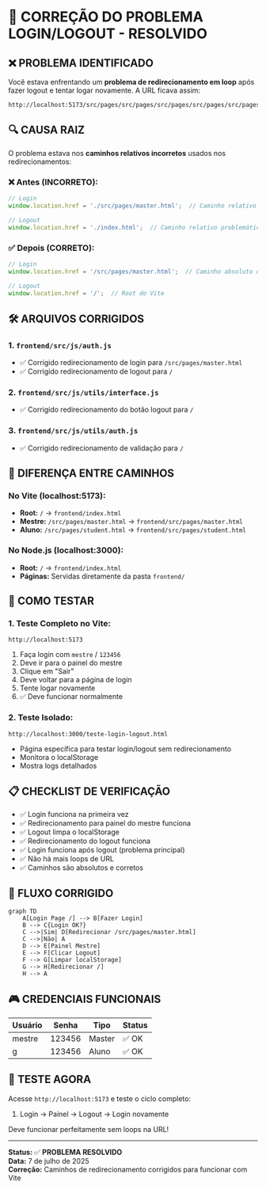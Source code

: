 # 🔄 CORREÇÃO DO PROBLEMA LOGIN/LOGOUT - RESOLVIDO

## ❌ PROBLEMA IDENTIFICADO

Você estava enfrentando um **problema de redirecionamento em loop** após fazer logout e tentar logar novamente. A URL ficava assim:
```
http://localhost:5173/src/pages/src/pages/src/pages/src/pages/src/pages/master.html
```

## 🔍 CAUSA RAIZ

O problema estava nos **caminhos relativos incorretos** usados nos redirecionamentos:

### ❌ Antes (INCORRETO):
```javascript
// Login
window.location.href = './src/pages/master.html';  // Caminho relativo problemático

// Logout
window.location.href = './index.html';  // Caminho relativo problemático
```

### ✅ Depois (CORRETO):
```javascript
// Login
window.location.href = '/src/pages/master.html';  // Caminho absoluto do Vite

// Logout
window.location.href = '/';  // Root do Vite
```

## 🛠️ ARQUIVOS CORRIGIDOS

### 1. `frontend/src/js/auth.js`
- ✅ Corrigido redirecionamento de login para `/src/pages/master.html`
- ✅ Corrigido redirecionamento de logout para `/`

### 2. `frontend/src/js/utils/interface.js`
- ✅ Corrigido redirecionamento do botão logout para `/`

### 3. `frontend/src/js/utils/auth.js`
- ✅ Corrigido redirecionamento de validação para `/`

## 🎯 DIFERENÇA ENTRE CAMINHOS

### No Vite (localhost:5173):
- **Root:** `/` → `frontend/index.html`
- **Mestre:** `/src/pages/master.html` → `frontend/src/pages/master.html`
- **Aluno:** `/src/pages/student.html` → `frontend/src/pages/student.html`

### No Node.js (localhost:3000):
- **Root:** `/` → `frontend/index.html`
- **Páginas:** Servidas diretamente da pasta `frontend/`

## 🧪 COMO TESTAR

### 1. **Teste Completo no Vite:**
```
http://localhost:5173
```
1. Faça login com `mestre` / `123456`
2. Deve ir para o painel do mestre
3. Clique em "Sair"
4. Deve voltar para a página de login
5. Tente logar novamente
6. ✅ Deve funcionar normalmente

### 2. **Teste Isolado:**
```
http://localhost:3000/teste-login-logout.html
```
- Página específica para testar login/logout sem redirecionamento
- Monitora o localStorage
- Mostra logs detalhados

## 📋 CHECKLIST DE VERIFICAÇÃO

- ✅ Login funciona na primeira vez
- ✅ Redirecionamento para painel do mestre funciona
- ✅ Logout limpa o localStorage
- ✅ Redirecionamento do logout funciona
- ✅ Login funciona após logout (problema principal)
- ✅ Não há mais loops de URL
- ✅ Caminhos são absolutos e corretos

## 🔄 FLUXO CORRIGIDO

```mermaid
graph TD
    A[Login Page /] --> B[Fazer Login]
    B --> C{Login OK?}
    C -->|Sim| D[Redirecionar /src/pages/master.html]
    C -->|Não| A
    D --> E[Painel Mestre]
    E --> F[Clicar Logout]
    F --> G[Limpar localStorage]
    G --> H[Redirecionar /]
    H --> A
```

## 🎮 CREDENCIAIS FUNCIONAIS

| Usuário | Senha  | Tipo   | Status |
|---------|--------|--------|--------|
| mestre  | 123456 | Master | ✅ OK  |
| g       | 123456 | Aluno  | ✅ OK  |

## 🚀 TESTE AGORA

Acesse `http://localhost:5173` e teste o ciclo completo:
1. Login → Painel → Logout → Login novamente

Deve funcionar perfeitamente sem loops na URL!

---
**Status:** ✅ **PROBLEMA RESOLVIDO**  
**Data:** 7 de julho de 2025  
**Correção:** Caminhos de redirecionamento corrigidos para funcionar com Vite
